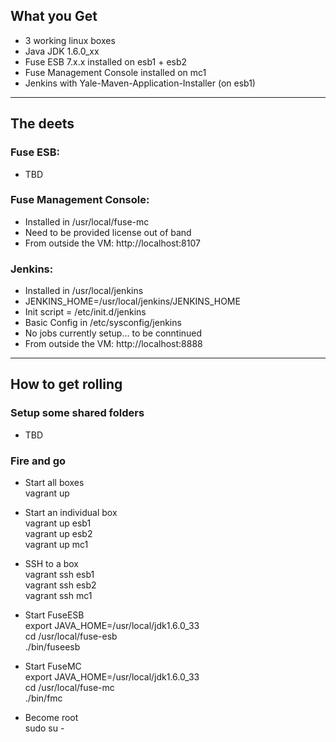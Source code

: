 ## What you Get
- 3 working linux boxes
- Java JDK 1.6.0_xx
- Fuse ESB 7.x.x installed on esb1 + esb2
- Fuse Management Console installed on mc1
- Jenkins with Yale-Maven-Application-Installer (on esb1)


---

## The deets
### Fuse ESB:  
- TBD  

### Fuse Management Console:  
- Installed in /usr/local/fuse-mc
- Need to be provided license out of band
- From outside the VM: http://localhost:8107  

### Jenkins:
- Installed in /usr/local/jenkins
- JENKINS_HOME=/usr/local/jenkins/JENKINS_HOME
- Init script = /etc/init.d/jenkins
- Basic Config in /etc/sysconfig/jenkins
- No jobs currently setup... to be conntinued
- From outside the VM: http://localhost:8888

---

## How to get rolling

### Setup some shared folders
- TBD  

### Fire and go
- Start all boxes  
vagrant up  

- Start an individual box  
vagrant up esb1  
vagrant up esb2  
vagrant up mc1

- SSH to a box  
vagrant ssh esb1  
vagrant ssh esb2  
vagrant ssh mc1 


- Start FuseESB  
export JAVA_HOME=/usr/local/jdk1.6.0_33  
cd /usr/local/fuse-esb  
./bin/fuseesb  

- Start FuseMC  
export JAVA_HOME=/usr/local/jdk1.6.0_33  
cd /usr/local/fuse-mc  
./bin/fmc  


- Become root   
sudo su - 
